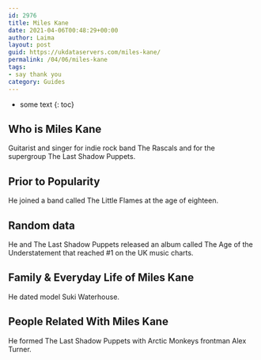 ```yaml
---
id: 2976
title: Miles Kane
date: 2021-04-06T00:48:29+00:00
author: Laima
layout: post
guid: https://ukdataservers.com/miles-kane/
permalink: /04/06/miles-kane
tags:
- say thank you
category: Guides
---
```


* some text
{: toc}


## Who is Miles Kane
                  
                  
                  
Guitarist and singer for indie rock band The Rascals and for the supergroup The Last Shadow Puppets.
                  
              
            
              
            
                
                
                
## Prior to Popularity
                  
                  
                  
He joined a band called The Little Flames at the age of eighteen.
                  
              
            
              
            
                
                
                
## Random data
                  
                  
                  
He and The Last Shadow Puppets released an album called The Age of the Understatement that reached #1 on the UK music charts.
                  
              
            
              
            
                
                
                
## Family & Everyday Life of Miles Kane
                  
                  
                  
He dated model Suki Waterhouse.
                  
              
            
              
            
                
                
                
## People Related With Miles Kane
                  
                  
                  
He formed The Last Shadow Puppets with Arctic Monkeys frontman Alex Turner.
                  
              
            
              
            
                
              
            
              
              
            
            
              
            
          
          
          